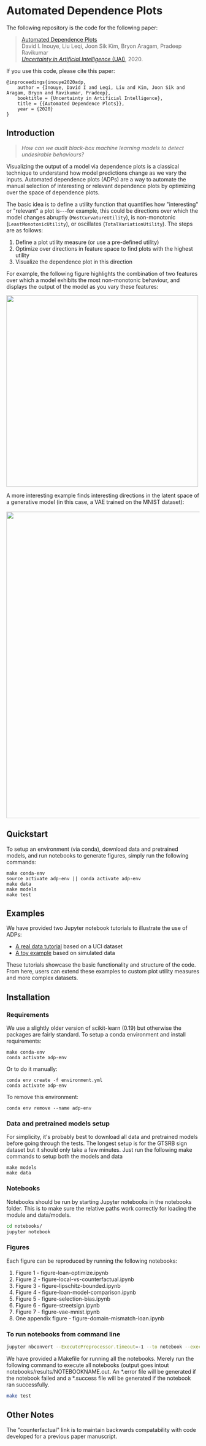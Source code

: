 # Automated Dependence Plots
The following repository is the code for the following paper:

> [Automated Dependence Plots](http://www.auai.org/uai2020/proceedings/503_main_paper.pdf)<br/>
> David I. Inouye, Liu Leqi, Joon Sik Kim, Bryon Aragam, Pradeep Ravikumar<br/>
> [*Uncertainty in Artificial Intelligence* (UAI)](http://www.auai.org/uai2020/), 2020.

If you use this code, please cite this paper:
```
@inproceedings{inouye2020adp,
    author = {Inouye, David I and Leqi, Liu and Kim, Joon Sik and Aragam, Bryon and Ravikumar, Pradeep},
    booktitle = {Uncertainty in Artificial Intelligence},
    title = {{Automated Dependence Plots}},
    year = {2020}
}
```

## Introduction

> _How can we audit black-box machine learning models to detect undesirable behaviours?_ 

Visualizing the output of a model via dependence plots is a classical technique to understand how model predictions change as we vary the inputs. Automated dependence plots (ADPs) are a way to automate the manual selection of interesting or relevant dependence plots by optimizing over the space of dependence plots.

The basic idea is to define a utility function that quantifies how "interesting" or "relevant" a plot is---for example, this could be directions over which the model changes abruptly (`MostCurvatureUtility`), is non-monotonic (`LeastMonotonicUtility`), or oscillates (`TotalVariationUtility`). The steps are as follows:

1. Define a plot utility measure (or use a pre-defined utility)
2. Optimize over directions in feature space to find plots with the highest utility
3. Visualize the dependence plot in this direction

For example, the following figure highlights the combination of two features over which a model exhibits the most non-monotonic behaviour, and displays the output of the model as you vary these features:

<img width="500" src="https://user-images.githubusercontent.com/8812505/86979839-e3fbf300-c147-11ea-9c03-c0c8a630ef55.png" />

A more interesting example finds interesting directions in the latent space of a generative model (in this case, a VAE trained on the MNIST dataset):
<br/><br/>
<img width="800" src="https://user-images.githubusercontent.com/8812505/86980071-85834480-c148-11ea-85fa-04688b95c964.png" />


## Quickstart
To setup an environment (via conda), download data and pretrained models, and run notebooks to generate figures,
simply run the following commands:
```setup
make conda-env
source activate adp-env || conda activate adp-env
make data
make models
make test
```

## Examples

We have provided two Jupyter notebook tutorials to illustrate the use of ADPs:

- [A real data tutorial](https://github.com/davidinouye/automated-dependence-plots/blob/master/notebooks/demo-tutorial.ipynb) based on a UCI dataset
- [A toy example](https://github.com/davidinouye/automated-dependence-plots/blob/master/notebooks/demo-toy.ipynb) based on simulated data

These tutorials showcase the basic functionality and structure of the code. From here, users can extend these examples to custom plot utility measures and more complex datasets.

## Installation

### Requirements
We use a slightly older version of scikit-learn (0.19) but otherwise the packages are fairly standard.
To setup a conda environment and install requirements: 
```setup
make conda-env
conda activate adp-env
```
Or to do it manually:
```setup
conda env create -f environment.yml
conda activate adp-env
```
To remove this environment:
```setup
conda env remove --name adp-env
```

### Data and pretrained models setup
For simplicity, it's probably best to download all data and pretrained models before going through the tests.
The longest setup is for the GTSRB sign dataset but it should only take a few minutes.
Just run the following make commands to setup both the models and data
```setup
make models
make data
```

### Notebooks
Notebooks should be run by starting Jupyter notebooks in the notebooks folder.
This is to make sure the relative paths work correctly for loading the module and data/models.
```bash
cd notebooks/
jupyter notebook
```
### Figures
Each figure can be reproduced by running the following notebooks:

1. Figure 1 - figure-loan-optimize.ipynb
2. Figure 2 - figure-local-vs-counterfactual.ipynb 
3. Figure 3 - figure-lipschitz-bounded.ipynb
4. Figure 4 - figure-loan-model-comparison.ipynb
5. Figure 5 - figure-selection-bias.ipynb
6. Figure 6 - figure-streetsign.ipynb
7. Figure 7 - figure-vae-mnist.ipynb
8. One appendix figure - figure-domain-mismatch-loan.ipynb

### To run notebooks from command line
```bash
jupyter nbconvert --ExecutePreprocessor.timeout=-1 --to notebook --execute notebooks/NOTEBOOK_NAME.ipynb
```
We have provided a Makefile for running all the notebooks.  Merely run the following command to execute all notebooks (output goes intout notebooks/results/NOTEBOOKNAME.out.  An \*.error file will be generated if the notebook failed and a \*.success file will be generated if the notebook ran successfully.
```bash
make test
```

## Other Notes
The "counterfactual" link is to maintain backwards compatability with code developed for a previous paper manuscript. 

